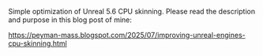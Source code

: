 Simple optimization of Unreal 5.6 CPU skinning. Please read the description and purpose in this blog post of mine:

https://peyman-mass.blogspot.com/2025/07/improving-unreal-engines-cpu-skinning.html
